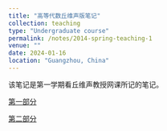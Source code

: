 ```yaml
---
title: "高等代数丘维声版笔记"
collection: teaching
type: "Undergraduate course"
permalink: /notes/2014-spring-teaching-1
venue: ""
date: 2024-01-16
location: "Guangzhou, China"
---
```


该笔记是第一学期看丘维声教授网课所记的笔记。



[第一部分](../assets/qiuweisheng_1-59.pdf)

[第二部分](../assets/qiuweisheng_60-118.pdf)

